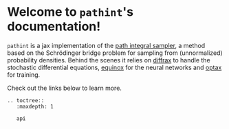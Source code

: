 # Welcome to `pathint`'s documentation!

`pathint` is a jax implementation of the [path integral sampler](https://arxiv.org/abs/2111.15141),
a method based on the Schrödinger bridge problem for sampling from (unnormalized)
probability densities. Behind the scenes it relies on [diffrax](https://github.com/patrick-kidger/diffrax)
to handle the stochastic differential equations, [equinox](https://github.com/patrick-kidger/equinox)
for the neural networks and [optax](https://github.com/deepmind/optax/) for training.

Check out the links below to learn more.

```{eval-rst}
.. toctree::
   :maxdepth: 1

   api
```

